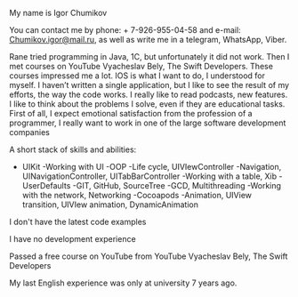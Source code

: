 
My name is Igor Chumikov

You can contact me by phone: + 7-926-955-04-58 and e-mail: Chumikov.igor@mail.ru, as well as write me in a telegram, WhatsApp, Viber.

Rane tried programming in Java, 1C, but unfortunately it did not work. Then I met courses on YouTube Vyacheslav Bely, The Swift Developers. These courses impressed me a lot. IOS is what I want to do, I understood for myself. I haven’t written a single application, but I like to see the result of my efforts, the way the code works. I really like to read podcasts, new features. I like to think about the problems I solve, even if they are educational tasks. First of all, I expect emotional satisfaction from the profession of a programmer, I really want to work in one of the large software development companies

A short stack of skills and abilities:
- UIKit
-Working with UI
-OOP
-Life cycle, UIVIewController
-Navigation, UINavigationController, UITabBarController
-Working with a table, Xib
-UserDefaults
-GIT, GitHub, SourceTree
-GCD, Multithreading
-Working with the network, Networking
-Cocoapods
-Animation, UIView transition, UIVIew animation, DynamicAnimation

I don't have the latest code examples

I have no development experience

Passed a free course on YouTube from YouTube Vyacheslav Bely, The Swift Developers

My last English experience was only at university 7 years ago.
